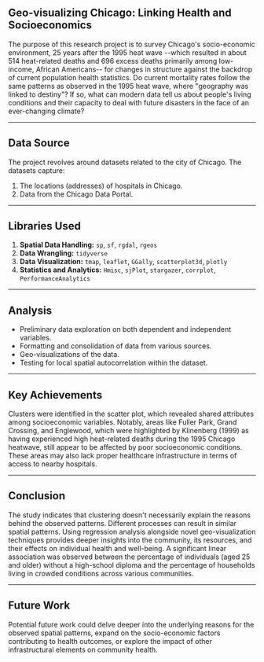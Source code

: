 ## Geo-visualizing Chicago: Linking Health and Socioeconomics

The purpose of this research project is to survey Chicago's socio-economic environment, 25 years after the 1995 heat wave --which resulted in about 514 heat-related deaths and 696 excess deaths primarily among low-income, African Americans-- for changes in structure against the backdrop of current population health statistics. Do current mortality rates follow the same patterns as observed in the 1995 heat wave, where "geography was linked to destiny"? If so, what can modern data tell us about people's living conditions and their capacity to deal with future disasters in the face of an ever-changing climate? 

---
## Data Source
The project revolves around datasets related to the city of Chicago. The datasets capture:

1. The locations (addresses) of hospitals in Chicago.
2. Data from the Chicago Data Portal.
---

## Libraries Used
1. **Spatial Data Handling:** `sp`, `sf`, `rgdal`, `rgeos`
2. **Data Wrangling:** `tidyverse`
3. **Data Visualization:** `tmap`, `leaflet`, `GGally`, `scatterplot3d`, `plotly`
4. **Statistics and Analytics:** `Hmisc`, `sjPlot`, `stargazer`, `corrplot`, `PerformanceAnalytics`

---
## Analysis
- Preliminary data exploration on both dependent and independent variables.
- Formatting and consolidation of data from various sources.
- Geo-visualizations of the data.
- Testing for local spatial autocorrelation within the dataset.
---

## Key Achievements
Clusters were identified in the scatter plot, which revealed shared attributes among socioeconomic variables. Notably, areas like Fuller Park, Grand Crossing, and Englewood, which were highlighted by Klinenberg (1999) as having experienced high heat-related deaths during the 1995 Chicago heatwave, still appear to be affected by poor socioeconomic conditions. These areas may also lack proper healthcare infrastructure in terms of access to nearby hospitals.

---

## Conclusion
The study indicates that clustering doesn't necessarily explain the reasons behind the observed patterns. Different processes can result in similar spatial patterns. Using regression analysis alongside novel geo-visualization techniques provides deeper insights into the community, its resources, and their effects on individual health and well-being. A significant linear association was observed between the percentage of individuals (aged 25 and older) without a high-school diploma and the percentage of households living in crowded conditions across various communities.

---

## Future Work
Potential future work could delve deeper into the underlying reasons for the observed spatial patterns, expand on the socio-economic factors contributing to health outcomes, or explore the impact of other infrastructural elements on community health.
